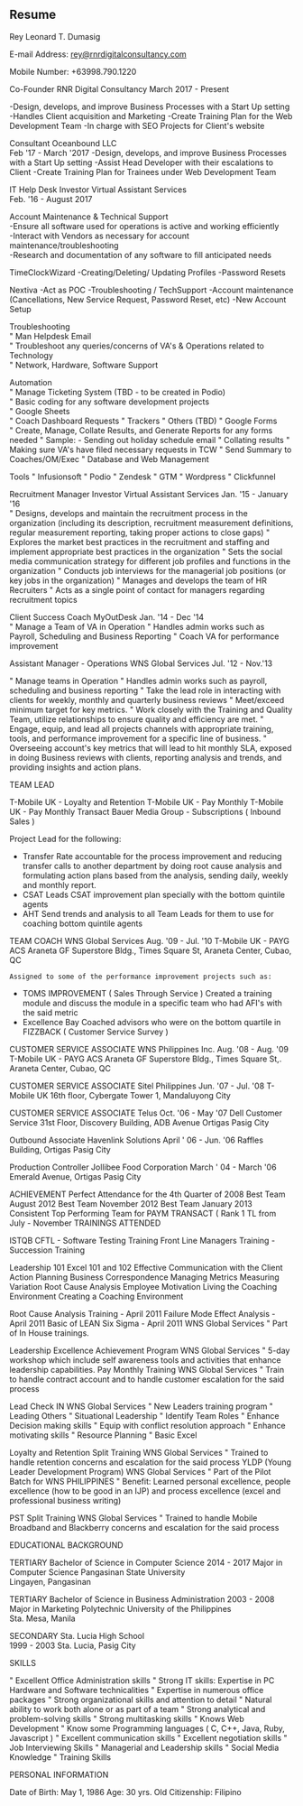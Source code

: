 ## Resume

Rey Leonard T. Dumasig						 

E-mail Address:	rey@rnrdigitalconsultancy.com		

Mobile Number:	+63998.790.1220



Co-Founder
RNR Digital Consultancy
March 2017 - Present


-Design, develops, and improve Business Processes with a Start Up setting
-Handles Client acquisition and Marketing
-Create Training Plan for the Web Development Team
-In charge with SEO Projects for Client's website


Consultant
Oceanbound LLC 							
Feb '17 - March '2017
-Design, develops, and improve Business Processes with a Start Up setting
-Assist Head Developer with their escalations to Client
-Create Training Plan for Trainees under Web Development Team


IT Help Desk
Investor Virtual Assistant Services					
Feb. '16  - August 2017	

Account Maintenance & Technical Support  
-Ensure all software used for operations is active and working efficiently  
-Interact with Vendors as necessary for account maintenance/troubleshooting  
-Research and documentation of any software to fill anticipated needs  

TimeClockWizard 
-Creating/Deleting/ Updating Profiles 
-Password Resets 

Nextiva 
-Act as POC 
-Troubleshooting / TechSupport 
-Account maintenance (Cancellations, New Service Request, Password Reset, etc) 
-New Account Setup 
   
 Troubleshooting  
"	Man Helpdesk Email  
"	Troubleshoot any queries/concerns of VA's & Operations related to Technology  
"	Network, Hardware, Software Support  
   
 Automation  
"	Manage Ticketing System (TBD - to be created in Podio)  
"	Basic coding for any software development projects  
"	Google Sheets  
"	Coach Dashboard Requests 
"	Trackers 
"	Others (TBD) 
"	Google Forms  
"	Create, Manage, Collate Results, and Generate Reports for any forms needed 
"	Sample: - Sending out holiday schedule email
"	Collating results
"	Making sure VA's have filed necessary requests in TCW
"	Send Summary to Coaches/OM/Exec
"	Database and Web Management

Tools
"	Infusionsoft 
"	Podio
"	Zendesk 
"	GTM
"	Wordpress
"	Clickfunnel

   

Recruitment Manager
Investor Virtual Assistant Services					Jan. '15  - January '16		
"	Designs, develops and maintain the recruitment process in the organization (including its description, recruitment measurement definitions, regular measurement reporting, taking proper actions to close gaps)
"	Explores the market best practices in the recruitment and staffing and implement appropriate best practices in the organization
"	Sets the social media communication strategy for different job profiles and functions in the organization
"	Conducts job interviews for the managerial job positions (or key jobs in the organization)
"	Manages and develops the team of HR Recruiters
"	Acts as a single point of contact for managers regarding recruitment topics


Client Success Coach
MyOutDesk								Jan. '14  - Dec '14		
"	Manage a Team of VA in Operation
"	Handles admin works such as Payroll, Scheduling and Business Reporting
"	Coach VA for performance improvement






Assistant Manager - Operations
WNS Global Services							Jul. '12  - Nov.'13		

"	Manage teams in Operation
"	Handles admin works such as payroll, scheduling and business reporting
"	Take the lead role in interacting with clients for weekly, monthly and quarterly business reviews
"	Meet/exceed minimum target for key metrics.
"	Work closely with the Training and Quality Team, utilize relationships to ensure quality and efficiency are met.
"	Engage, equip, and lead all projects channels with appropriate training, tools, and performance improvement for a specific line of business.
"	Overseeing account's key metrics that will lead to hit monthly SLA, exposed in doing Business reviews with clients, reporting analysis and trends, and providing insights and action plans.


TEAM LEAD
									
T-Mobile UK - Loyalty and Retention
T-Mobile UK - Pay Monthly
T-Mobile UK - Pay Monthly Transact
Bauer Media Group - Subscriptions ( Inbound Sales )


Project Lead for the following:

-	Transfer Rate 
accountable for the process improvement and reducing transfer calls to another department by doing root cause analysis and formulating action plans based from the analysis, sending daily, weekly and monthly report.
-	CSAT 
Leads CSAT improvement plan specially with the bottom quintile agents
-	AHT 
Send trends and analysis to all Team Leads for them to use for coaching bottom quintile agents


TEAM COACH
	WNS Global Services						Aug. '09 - Jul. '10
T-Mobile UK - PAYG
ACS Araneta GF Superstore Bldg., Times Square St, Araneta Center, Cubao, QC

	Assigned to some of the performance improvement projects such as:
-	TOMS IMPROVEMENT ( Sales Through Service )
Created a training module and discuss the module in a specific team who had AFI's with the said metric
-	Excellence Bay
Coached advisors who were on the bottom quartile in FIZZBACK ( Customer Service Survey )


CUSTOMER SERVICE ASSOCIATE
	WNS Philippines Inc.						Aug. '08 - Aug. '09
T-Mobile UK - PAYG
ACS Araneta GF Superstore Bldg., Times Square St,. Araneta Center, Cubao, QC


CUSTOMER SERVICE ASSOCIATE
	Sitel Philippines						Jun. '07 - Jul. '08
	T-Mobile UK
	16th floor, Cybergate Tower 1, Mandaluyong City


CUSTOMER SERVICE ASSOCIATE
	Telus								Oct. '06 - May '07
	Dell Customer Service
	31st Floor, Discovery Building, ADB Avenue Ortigas Pasig City


Outbound Associate
Havenlink Solutions						April ' 06  - Jun. '06
Raffles Building, Ortigas Pasig City


Production Controller
Jollibee Food Corporation					March ' 04  - March '06
Emerald Avenue, Ortigas Pasig City



ACHIEVEMENT
Perfect Attendance for the 4th Quarter of 2008
Best Team August 2012
Best Team November 2012
Best Team January 2013
Consistent Top Performing Team for PAYM TRANSACT ( Rank 1 TL from July - November 
TRAININGS ATTENDED

ISTQB CFTL - Software Testing Training
Front Line Managers Training - Succession Training

Leadership 101
Excel 101 and 102
Effective Communication with the Client
Action Planning
Business Correspondence
Managing Metrics Measuring Variation
Root Cause Analysis
Employee Motivation
Living the Coaching Environment
Creating a Coaching Environment

Root Cause Analysis Training - April 2011
Failure Mode Effect Analysis - April 2011
Basic of LEAN Six Sigma - April 2011
WNS Global Services
"	Part of In House trainings.

Leadership Excellence Achievement Program
	WNS Global Services	
"	5-day workshop which include self awareness tools and activities that enhance leadership capabilities.
Pay Monthly Training
	WNS Global Services	
"	Train to handle contract account and to handle customer escalation for the said process 

Lead Check IN
	WNS Global Services	
"	New Leaders training program
"	Leading Others
"	Situational Leadership
"	Identify Team Roles
"	Enhance Decision making skills
"	Equip with conflict resolution approach
"	Enhance motivating skills
"	Resource Planning
"	Basic Excel

Loyalty and Retention Split Training
	WNS Global Services	
"	Trained to handle retention concerns and escalation for the said process
YLDP (Young Leader Development Program)
	WNS Global Services	
"	Part of the Pilot Batch for WNS PHILIPPINES
"	Benefit: Learned personal excellence, people excellence (how to be good in an IJP)  and process excellence (excel and professional business writing)

PST Split Training
	WNS Global Services	
"	Trained to handle Mobile Broadband and Blackberry concerns and escalation for the said process





EDUCATIONAL BACKGROUND

TERTIARY	Bachelor of Science in Computer Science 	2014 - 2017 
	Major in Computer Science
	Pangasinan State University		
	Lingayen, Pangasinan 

TERTIARY	Bachelor of Science in Business Administration 	2003 - 2008 
	Major in Marketing
	Polytechnic University of the Philippines		
	Sta. Mesa, Manila

SECONDARY	Sta. Lucia High School			
	1999 - 2003
	Sta. Lucia, Pasig City










SKILLS

"	Excellent Office Administration skills
"	Strong IT skills: Expertise in PC Hardware and Software technicalities
"	Expertise in numerous office packages
"	Strong organizational skills and attention to detail
"	Natural ability to work both alone or as part of a team
"	Strong analytical and problem-solving skills
"	Strong multitasking skills
"	Knows Web Development
"	Know some Programming languages ( C, C++, Java, Ruby, Javascript )
"	Excellent communication skills
"	Excellent negotiation skills
"	Job Interviewing Skills
"	Managerial  and Leadership skills
"	Social Media Knowledge
"	Training Skills

PERSONAL INFORMATION

Date of Birth:		May 1, 1986
Age:			30 yrs. Old
Citizenship:		Filipino



